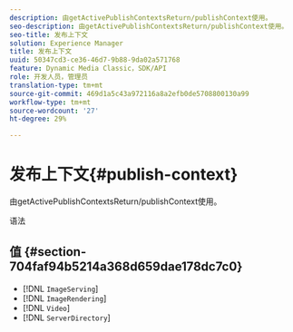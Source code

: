 ```yaml
---
description: 由getActivePublishContextsReturn/publishContext使用。
seo-description: 由getActivePublishContextsReturn/publishContext使用。
seo-title: 发布上下文
solution: Experience Manager
title: 发布上下文
uuid: 50347cd3-ce36-46d7-9b88-9da02a571768
feature: Dynamic Media Classic，SDK/API
role: 开发人员，管理员
translation-type: tm+mt
source-git-commit: 469d1a5c43a972116a8a2efb0de5708800130a99
workflow-type: tm+mt
source-wordcount: '27'
ht-degree: 29%

---
```



# 发布上下文{#publish-context}

由getActivePublishContextsReturn/publishContext使用。

语法

## 值 {#section-704faf94b5214a368d659dae178dc7c0}

* [!DNL `ImageServing`]
* [!DNL `ImageRendering`]
* [!DNL `Video`]
* [!DNL `ServerDirectory`]

